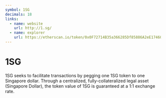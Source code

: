 ```yaml
---
symbol: 1SG
decimals: 18
links:
  - name: website
    url: http://1.sg/
  - name: explorer
    url: https://etherscan.io/token/0x0F72714B35a366285Df85886A2eE174601292A17
---
```


# 1SG

1SG seeks to facilitate transactions by pegging one 1SG token to one Singapore dollar. Through a centralized, fully-collateralized legal asset (Singapore Dollar), the token value of 1SG is guaranteed at a 1:1 exchange rate.
